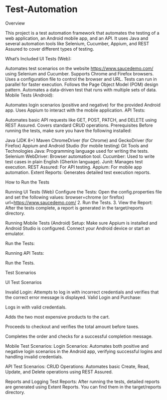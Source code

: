 # Test-Automation

Overview

This project is a test automation framework that automates the testing of a web application, an Android mobile app, and an API. It uses Java and several automation tools like Selenium, Cucumber, Appium, and REST Assured to cover different types of testing.

What’s Included UI Tests (Web):

Automates test scenarios on the website https://www.saucedemo.com/ using Selenium and Cucumber. Supports Chrome and Firefox browsers. Uses a configuration file to control the browser and URL. Tests can run in parallel for faster execution. Follows the Page Object Model (POM) design pattern. Automates a data-driven test that runs with multiple sets of data. Mobile Tests (Android):

Automates login scenarios (positive and negative) for the provided Android app. Uses Appium to interact with the mobile application. API Tests:

Automates basic API requests like GET, POST, PATCH, and DELETE using REST Assured. Covers standard CRUD operations. Prerequisites Before running the tests, make sure you have the following installed:

Java (JDK 8+) Maven ChromeDriver (for Chrome) and GeckoDriver (for Firefox) Appium and Android Studio (for mobile testing) Git Tools and Technologies Java: Programming language used for writing the tests. Selenium WebDriver: Browser automation tool. Cucumber: Used to write test cases in plain English (Gherkin language). Junit: Manages test execution. REST Assured: For API testing. Appium: For mobile app automation. Extent Reports: Generates detailed test execution reports.

How to Run the Tests

Running UI Tests (Web) Configure the Tests:
Open the config.properties file and set the following values: browser=chrome (or firefox) url=https://www.saucedemo.com/ 2. Run the Tests. 3. View the Report: After the tests complete, a report is generated in the target/reports directory.

Running Mobile Tests (Android) Setup: Make sure Appium is installed and Android Studio is configured. Connect your Android device or start an emulator.

Run the Tests:

Running API Tests:

Run the Tests.

Test Scenarios

UI Test Scenarios

Invalid Login: Attempts to log in with incorrect credentials and verifies that the correct error message is displayed. Valid Login and Purchase:

Logs in with valid credentials.

Adds the two most expensive products to the cart.

Proceeds to checkout and verifies the total amount before taxes.

Completes the order and checks for a successful completion message.

Mobile Test Scenarios: Login Scenarios: Automates both positive and negative login scenarios in the Android app, verifying successful logins and handling invalid credentials.

API Test Scenarios: CRUD Operations: Automates basic Create, Read, Update, and Delete operations using REST Assured.

Reports and Logging Test Reports: After running the tests, detailed reports are generated using Extent Reports. You can find them in the target/reports directory.
